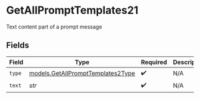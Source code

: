 # GetAllPromptTemplates21

Text content part of a prompt message


## Fields

| Field                                                                        | Type                                                                         | Required                                                                     | Description                                                                  |
| ---------------------------------------------------------------------------- | ---------------------------------------------------------------------------- | ---------------------------------------------------------------------------- | ---------------------------------------------------------------------------- |
| `type`                                                                       | [models.GetAllPromptTemplates2Type](../models/getallprompttemplates2type.md) | :heavy_check_mark:                                                           | N/A                                                                          |
| `text`                                                                       | *str*                                                                        | :heavy_check_mark:                                                           | N/A                                                                          |